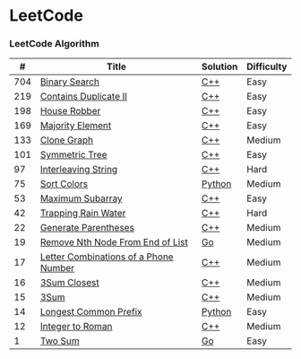 LeetCode
========

### LeetCode Algorithm


| # | Title | Solution | Difficulty |
|---| ----- | -------- | ---------- |
| 704 | [Binary Search](https://leetcode-cn.com/problems/binary-search/description/) | [C++](./algorithms/cpp/BinarySearch.cpp) | Easy |
| 219 | [Contains Duplicate II](https://leetcode-cn.com/problems/contains-duplicate-ii/description/) | [C++](./algorithms/cpp/ContainsDuplicateII.cpp) | Easy |
| 198 | [House Robber](https://leetcode-cn.com/problems/house-robber/description/) | [C++](./algorithms/cpp/HouseRobber.cpp) | Easy |
| 169 | [Majority Element](https://leetcode-cn.com/problems/majority-element/description/) | [C++](./algorithms/cpp/MajorityElement.cpp) | Easy |
| 133 | [Clone Graph](https://leetcode-cn.com/problems/clone-graph/description/) | [C++](./algorithms/cpp/CloneGraph.cpp) | Medium |
| 101 | [Symmetric Tree](https://leetcode-cn.com/problems/symmetric-tree/description/) | [C++](./algorithms/cpp/SymmetricTree.cpp) | Easy |
| 97 | [Interleaving String](https://leetcode-cn.com/problems/interleaving-string/description/) | [C++](./algorithms/cpp/InterleavingString.cpp) | Hard |
| 75 | [Sort Colors](https://leetcode-cn.com/problems/sort-colors/description/) | [Python](./algorithms/python3/SortColors.py) | Medium |
| 53 | [Maximum Subarray](https://leetcode-cn.com/problems/maximum-subarray/description/) | [C++](./algorithms/cpp/MaximumSubarray.cpp) | Easy |
| 42 | [Trapping Rain Water](https://leetcode-cn.com/problems/trapping-rain-water/description/) | [C++](./algorithms/cpp/TrappingRainWater.cpp) | Hard |
| 22 | [Generate Parentheses](https://leetcode-cn.com/problems/generate-parentheses/description/) | [C++](./algorithms/cpp/GenerateParentheses.cpp) | Medium |
| 19 | [Remove Nth Node From End of List](https://leetcode-cn.com/problems/remove-nth-node-from-end-of-list/description/) | [Go](./algorithms/golang/RemoveNthNodeFromEndofList.go) | Medium |
| 17 | [Letter Combinations of a Phone Number](https://leetcode-cn.com/problems/letter-combinations-of-a-phone-number/description/) | [C++](./algorithms/cpp/LetterCombinationsofaPhoneNumber.cpp) | Medium |
| 16 | [3Sum Closest](https://leetcode-cn.com/problems/3sum-closest/description/) | [C++](./algorithms/cpp/3SumClosest.cpp) | Medium |
| 15 | [3Sum](https://leetcode-cn.com/problems/3sum/description/) | [C++](./algorithms/cpp/3Sum.cpp) | Medium |
| 14 | [Longest Common Prefix](https://leetcode-cn.com/problems/longest-common-prefix/description/) | [Python](./algorithms/python3/LongestCommonPrefix.py) | Easy |
| 12 | [Integer to Roman](https://leetcode-cn.com/problems/integer-to-roman/description/) | [C++](./algorithms/cpp/IntegertoRoman.cpp) | Medium |
| 1 | [Two Sum](https://leetcode-cn.com/problems/two-sum/description/) | [Go](./algorithms/golang/TwoSum.go) | Easy |
